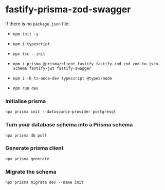 # fastify-prisma-zod-swagger

if there is no `package.json` file:

- `npm init -y`

- `npm i typescript`

- `npx tsc --init `

- `npm i prisma @prisma/client fastify fastify-zod zod zod-to-json-schema fastify-jwt fastify-swagger `

- `npm i -D ts-node-dev typescript @types/node`

- `npm run dev`

###  Initialise prisma

`npx prisma init --datasource-provider postgresql`

### Turn your database schema into a Prisma schema

`npx prisma db pull`

### Generate prisma client

`npx prisma generate`

### Migrate the schema

`npx prisma migrate dev --name init`
